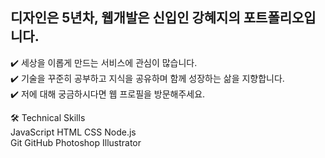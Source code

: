## 디자인은 5년차, 웹개발은 신입인 강혜지의 포트폴리오입니다.

✔️  세상을 이롭게 만드는 서비스에 관심이 많습니다.<br>
✔️  기술을 꾸준히 공부하고 지식을 공유하며 함께 성장하는 삶을 지향합니다.<br>
✔️  저에 대해 궁금하시다면 웹 프로필을 방문해주세요.<br>

🛠  Technical Skills <br>
JavaScript  HTML  CSS  Node.js <br>
Git  GitHub  Photoshop  Illustrator <br>

